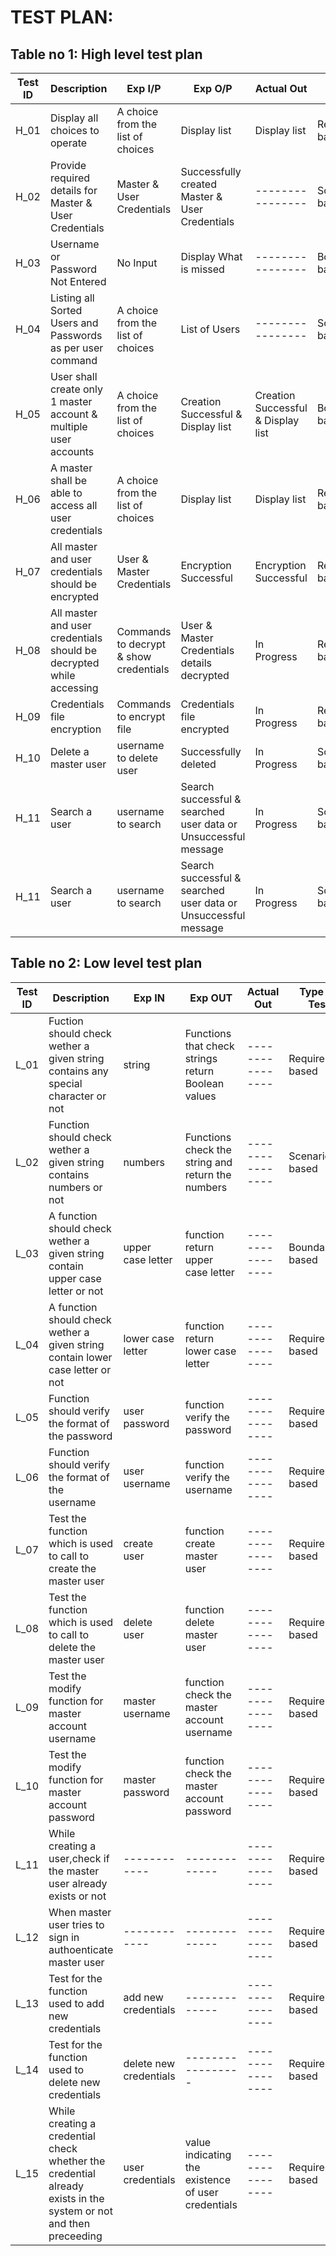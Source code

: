 # TEST PLAN:

## Table no 1: High level test plan

| **Test ID** | **Description**                                              | **Exp I/P** | **Exp O/P** | **Actual Out** |**Type Of Test**  |    
|-------------|--------------------------------------------------------------|------------|-------------|----------------|------------------|
|  H_01       |Display all choices to operate | A choice from the list of choices | Display list | Display list |Requirement based |
|  H_02       |Provide required details for Master & User Credentials|  Master & User Credentials|Successfully created Master & User Credentials|----------------|Scenario based    |
|  H_03       | Username or Password Not Entered | No Input |Display What is missed|----------------|Boundary based    |
|  H_04       | Listing all Sorted Users and Passwords as per user command | A choice from the list of choices|List of Users|----------------|Scenario based    |
|  H_05       |	User shall create only 1 master account & multiple user accounts | A choice from the list of choices | Creation Successful & Display list | Creation Successful & Display list |Boundary based |
|  H_06       |A master shall be able to access all user credentials | A choice from the list of choices | Display list | Display list |Requirement based |
|  H_07       | All master and user credentials should be encrypted | User & Master Credentials | Encryption Successful | Encryption Successful |Requirement based |
|  H_08       | All master and user credentials should be decrypted while accessing | Commands to decrypt & show credentials | User & Master Credentials details decrypted | In Progress |Requirement based |
|  H_09       | Credentials file encryption | Commands to encrypt file | Credentials file encrypted | In Progress |Requirement based |
|  H_10      | Delete a master user | username to delete user| Successfully deleted | In Progress | Scenario based |
|  H_11      | Search a user | username to search| Search successful & searched user data or Unsuccessful message | In Progress | Scenario based |
|  H_11      | Search a user | username to search| Search successful & searched user data or Unsuccessful message | In Progress | Scenario based |

## Table no 2: Low level test plan
| **Test ID** | **Description**                                              | **Exp IN** | **Exp OUT** | **Actual Out** |**Type Of Test**  |    
|-------------|--------------------------------------------------------------|------------|-------------|----------------|------------------|
|  L_01       |Fuction should check wether a given string contains any special character or not |string|Functions that check strings return Boolean values|---------------- |Requirement based |
|  L_02       |Function should check wether a given string contains numbers or not |numbers|Functions check the string and return the numbers|----------------|Scenario based    |
|  L_03       |A function should check wether a given string contain upper case letter or not |upper case letter|function return upper case letter|----------------|Boundary based    |
|  L_04       |A function should check wether a given string contain lower case letter or not|lower case letter|function return lower case letter|----------------|Requirement based |
|  L_05       |Function should verify the format of the password| user password|function verify the password|----------------|Requirement based |
|  L_06       |Function should verify the format of the username| user username|function verify the username|----------------|Requirement based |
|  L_07       |Test the function which is used to call to create the master user|create user|function create master user|----------------|Requirement based |
|  L_08       |Test the function which is used to call to delete the master user|delete user|function delete master user|----------------|Requirement based |
|  L_09       |Test the modify function for master account username|master username|function check the master account username|----------------|Requirement based |
|  L_10       |Test the modify function for master account password|master password|function check the master account password|----------------|Requirement based |
|  L_11       |While creating a user,check if the master user already exists or not|  ------------|-------------|----------------|Requirement based |
|  L_12       |When master user tries to sign in authoenticate master user|  ------------|-------------|----------------|Requirement based |
|  L_13       |Test for the function used to add new credentials|add new credentials|-------------|----------------|Requirement based |
|  L_14       |Test for the function used to delete new credentials|delete new credentials|-----------------|----------------|Requirement based |
|  L_15       |While creating a credential check whether the credential already exists in the system or not and then preceeding|user credentials|value indicating the existence of user credentials|----------------|Requirement based |
